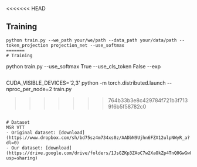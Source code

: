 <<<<<<< HEAD
## Training 
```
python train.py --we_path your/we/path --data_path your/data/path --token_projection projection_net --use_softmax 
=======
# Training 
```
python train.py --use_softmax True --use_cls_token False --exp 
```
```
CUDA_VISIBLE_DEVICES='2,3' python -m torch.distributed.launch --nproc_per_node=2 train.py
>>>>>>> 764b33b3e8c429784f721b3f7139f6b5f58782c0
```

# Dataset 
MSR VTT 
- Original dataset: [download](https://www.dropbox.com/sh/bd75sz4m734xs0z/AADbN9Ujhn6FZX12ulpNWyR_a?dl=0)
- Our dataset: [download](https://drive.google.com/drive/folders/1JsGZKp3ZAoC7w2XaOkZp4TnQ0GwGwUtU?usp=sharing)

